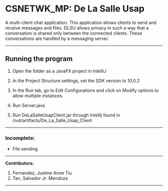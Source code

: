 # CSNETWK_MP: De La Salle Usap

A multi-client chat application. This application allows clients to send and receive messages and files. DLSU allows privacy in such a way that a conversation is shared only between the connected clients. These conversations are handled by a messaging server.
___

## Running the program

1. Open the folder as a JavaFX project in IntelliJ

2. In the Project Structure settings, set the SDK version to 10.0.2

3. In the Run tab, go to Edit Configurations and click on Modify options to allow multiple instances.

4. Run Server.java

5. Run DeLaSalleUsapClient.jar through Intellij found in /out/artifacts/De_La_Salle_Usap_Client

---

### Incomplete:
 - File sending
 
___
**Contributors:**
1. Fernandez, Justine Anne Tiu
2. Tan, Salvador Jr. Mendoza
___
 
